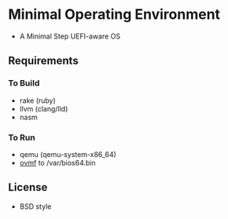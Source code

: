 # Minimal Operating Environment

* A Minimal Step UEFI-aware OS

## Requirements

### To Build

* rake (ruby)
* llvm (clang/lld)
* nasm

### To Run

* qemu (qemu-system-x86_64)
* [ovmf]((https://github.com/tianocore/tianocore.github.io/wiki/OVMF)) to /var/bios64.bin

## License

* BSD style
